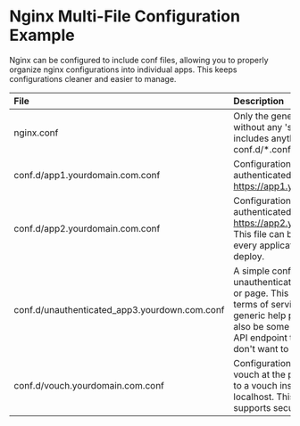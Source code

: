 # Nginx Multi-File Configuration Example

Nginx can be configured to include conf files, allowing you to properly organize nginx configurations into individual apps.  This keeps configurations cleaner and easier to manage.

| File                      | Description |
| :---                      | :---        |
| nginx.conf                | Only the generic nginx config without any 'server' fields.  It includes anything at conf.d/*.conf |
| conf.d/app1.yourdomain.com.conf | Configuration for an authenticated application at https://app1.yourdomain.com |
| conf.d/app2.yourdomain.com.conf | Configuration for an authenticated application at https://app2.yourdomain.com.  This file can be duplicated for every application you'd like to deploy. |
| conf.d/unauthenticated_app3.yourdown.com.conf | A simple configuration for an unauthenticated application or page.  This could be a terms of service, license, or generic help page.  It could also be some application or API endpoint that you simply don't want to authenticate.  |
| conf.d/vouch.yourdomain.com.conf | Configuration for exposing vouch at the proxy using https to a vouch instance on localhost.  This configuration supports secure cookies. | 
